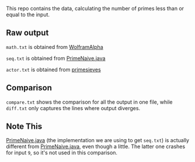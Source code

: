 This repo contains the data, calculating the number of primes less than or equal
to the input.

## Raw output

`math.txt` is obtained from
[WolframAlpha](http://www.wolframalpha.com/input/?i=PrimePi%5B3..100%5D)

`seq.txt` is obtained from
[PrimeNaive.java](https://github.com/fxpl/upscale/blob/master/casestudies/primesieve/cwi/abs-api-prime-sieves/src/PrimeNaive.java)

`actor.txt` is obtained from
[primesieves](https://github.com/fxpl/upscale/tree/master/casestudies/primesieve/cwi/abs-api-prime-sieves/src/main/java/abs/api/primesieves)

## Comparison

`compare.txt` shows the comparison for all the output in one file, while
`diff.txt` only captures the lines where output diverges.

## Note This
[PrimeNaive.java](https://github.com/fxpl/upscale/blob/master/casestudies/primesieve/cwi/abs-api-prime-sieves/src/PrimeNaive.java)
(the implementation we are using to get `seq.txt`) is actually different from
[PrimeNaive.java](https://github.com/fxpl/upscale/blob/master/casestudies/primesieve/cwi/abs-api-prime-sieves/src/main/java/abs/api/primesieves/PrimeNaive.java),
even though a little. The latter one crashes for input `9`, so it's not used in
this comparison.
